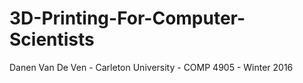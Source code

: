 # 3D-Printing-For-Computer-Scientists

Danen Van De Ven - Carleton University - COMP 4905 - Winter 2016
